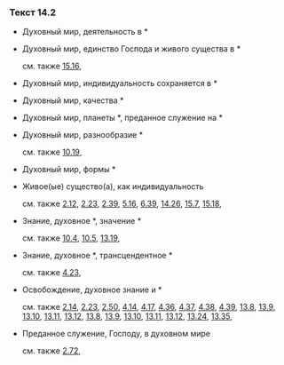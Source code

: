 ### Текст 14.2
	
- Духовный мир, деятельность в *

	
- Духовный мир, единство Господа и живого существа в *

	см. также  [15.16](../15/1516.md), 
	
- Духовный мир, индивидуальность сохраняется в *

	
- Духовный мир, качества *

	
- Духовный мир, планеты *, преданное служение на *

	
- Духовный мир, разнообразие *

	см. также  [10.19](../10/1019.md), 
	
- Духовный мир, формы *

	
- Живое(ые) существо(а), как индивидуальность

	см. также  [2.12](../02/0212.md),  [2.23](../02/0223.md),  [2.39](../02/0239.md),  [5.16](../05/0516.md),  [6.39](../06/0639.md),  [14.26](../14/1426.md),  [15.7](../15/1507.md),  [15.18](../15/1518.md), 
	
- Знание, духовное *, значение *

	см. также  [10.4](../10/1004.md),  [10.5](../10/1005.md),  [13.19](../13/1319.md), 
	
- Знание, духовное *, трансцендентное *

	см. также  [4.23](../04/0423.md), 
	
- Освобождение, духовное знание и *

	см. также  [2.14](../02/0214.md),  [2.23](../02/0223.md),  [2.50](../02/0250.md),  [4.14](../04/0414.md),  [4.17](../04/0417.md),  [4.36](../04/0436.md),  [4.37](../04/0437.md),  [4.38](../04/0438.md),  [4.39](../04/0439.md),  [13.8](../13/1308.md),  [13.9](../13/1309.md),  [13.10](../13/1310.md),  [13.11](../13/1311.md),  [13.12](../13/1312.md),  [13.8](../13/1308.md),  [13.9](../13/1309.md),  [13.10](../13/1310.md),  [13.11](../13/1311.md),  [13.12](../13/1312.md),  [13.24](../13/1324.md),  [13.35](../13/1335.md), 
	
- Преданное служение, Господу, в духовном мире

	см. также  [2.72](../02/0272.md), 
